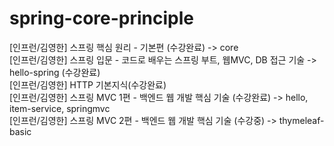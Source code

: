# spring-core-principle
[인프런/김영한] 스프링 핵심 원리 - 기본편 (수강완료) -> core <br>
[인프런/김영한] 스프링 입문 - 코드로 배우는 스프링 부트, 웹MVC, DB 접근 기술 -> hello-spring (수강완료) <br>
[인프런/김영한] HTTP 기본지식(수강완료)<br>
[인프런/김영한] 스프링 MVC 1편 - 백엔드 웹 개발 핵심 기술 (수강완료) -> hello, item-service, springmvc <br>
[인프런/김영한] 스프링 MVC 2편 - 백엔드 웹 개발 핵심 기술 (수강중) -> thymeleaf-basic <br>

